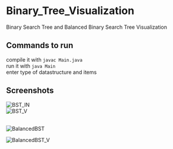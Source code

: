 # Binary_Tree_Visualization
Binary Search Tree and Balanced Binary Search Tree Visualization

## Commands to run
compile it with `javac Main.java`<br>
run it with `java Main`<br>
enter type of datastructure and items<br>

## Screenshots
![BST_IN](https://user-images.githubusercontent.com/78417230/209805278-3878b44f-ff0c-4347-a19c-bf8b9ba0b8f8.png)<br>
![BST_V](https://user-images.githubusercontent.com/78417230/209805336-72f61ca4-31c6-4f3b-9b89-da10f8dea322.png) <br><br>

![BalancedBST](https://user-images.githubusercontent.com/78417230/209805386-607890f3-4923-465c-ad28-77eca3bb6799.png)<br>

![BalancedBST_V](https://user-images.githubusercontent.com/78417230/209805413-90e1ce11-ff4e-45a9-a0f1-81aa26d4562a.png)
